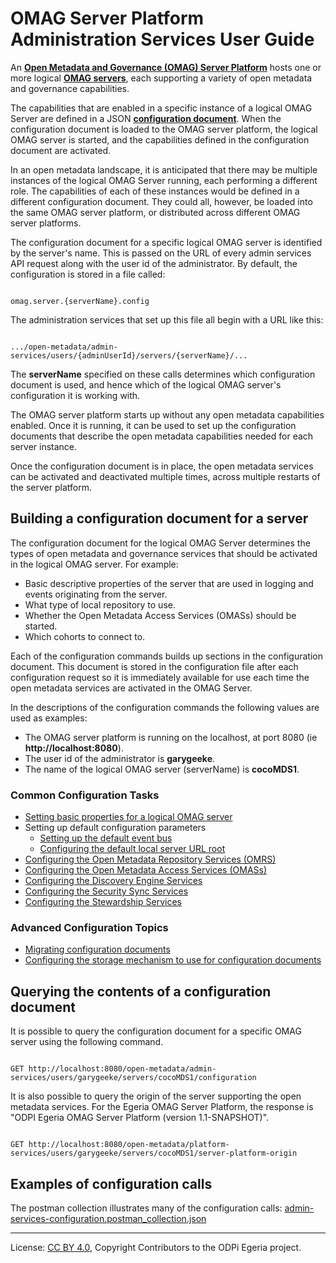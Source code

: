 <!-- SPDX-License-Identifier: CC-BY-4.0 -->
<!-- Copyright Contributors to the ODPi Egeria project. -->

# OMAG Server Platform Administration Services User Guide

An **[Open Metadata and Governance (OMAG) Server Platform](../../../../open-metadata-publication/website/omag-server)**
hosts one or more logical **[OMAG servers](../concepts/omag-server.md)**, each supporting a variety of open metadata
and governance capabilities.

The capabilities that are enabled in a specific instance of a logical OMAG Server
are defined in a JSON **[configuration document](../concepts/configuration-document.md)**.
When the configuration document is loaded to the OMAG server platform, the logical OMAG server
is started, and the capabilities defined in the configuration document are activated.

In an open metadata landscape, it is anticipated that there may be multiple
instances of the logical OMAG Server running, each performing a different role.
The capabilities of each of these instances would be defined in a different configuration document.
They could all, however, be loaded into the same OMAG server platform, or distributed across
different OMAG server platforms.

The configuration document for a specific logical OMAG server is identified by the server's name.
This is passed on the URL of every admin services API request along with the user
id of the administrator.  By default, the configuration is stored in a file called:

```

omag.server.{serverName}.config

```

The administration services that set up this file all begin with a URL like this:

```

.../open-metadata/admin-services/users/{adminUserId}/servers/{serverName}/...

```

The **serverName** specified on these calls determines which configuration
document is used, and hence which of the logical OMAG server's configuration it is working with.

The OMAG server platform starts up without any open metadata capabilities enabled.
Once it is running, it can be used to set up the configuration documents
that describe the open metadata capabilities needed for each server instance.

Once the configuration document is in place, the open metadata services
can be activated and deactivated multiple times, across multiple
restarts of the server platform.

## Building a configuration document for a server

The configuration document for the logical OMAG Server determines the types of open
metadata and governance services that should be activated in the logical OMAG server.
For example:

* Basic descriptive properties of the server that are used in logging and events
originating from the server.
* What type of local repository to use.
* Whether the Open Metadata Access Services (OMASs) should be started.
* Which cohorts to connect to.

Each of the configuration commands builds up sections in the configuration document.
This document is stored in the configuration file after each configuration request so
it is immediately available for use each time the open metadata services are activated
in the OMAG Server.

In the descriptions of the configuration commands the following values are used as examples:

* The OMAG server platform is running on the localhost, at port 8080 (ie **http://localhost:8080**).
* The user id of the administrator is **garygeeke**.
* The name of the logical OMAG server (serverName) is **cocoMDS1**.

### Common Configuration Tasks

* [Setting basic properties for a logical OMAG server](configuring-omag-server-basic-properties.md)
* Setting up default configuration parameters
   * [Setting up the default event bus](configuring-event-bus.md)
   * [Configuring the default local server URL root](configuring-local-server-url.md)
* [Configuring the Open Metadata Repository Services (OMRS)](configuring-the-repository-services.md)
* [Configuring the Open Metadata Access Services (OMASs)](configuring-the-access-services.md)
* [Configuring the Discovery Engine Services](configuring-the-discovery-engine-services.md)
* [Configuring the Security Sync Services](configuring-the-security-sync-services.md)
* [Configuring the Stewardship Services](configuring-the-stewardship-services.md)

### Advanced Configuration Topics

* [Migrating configuration documents](migrating-configuration-documents.md)
* [Configuring the storage mechanism to use for configuration documents](configuring-configuration-file-store.md)


## Querying the contents of a configuration document

It is possible to query the configuration document for a specific OMAG server using the following command.

```

GET http://localhost:8080/open-metadata/admin-services/users/garygeeke/servers/cocoMDS1/configuration

```

It is also possible to query the origin of the server supporting the open metadata services.
For the Egeria OMAG Server Platform, the response is "ODPI Egeria OMAG Server Platform (version 1.1-SNAPSHOT)".

```

GET http://localhost:8080/open-metadata/platform-services/users/garygeeke/servers/cocoMDS1/server-platform-origin

```

## Examples of configuration calls

The postman collection illustrates many of the configuration calls: 
[admin-services-configuration.postman_collection.json](../../admin-services-configuration.postman_collection.json)




----
License: [CC BY 4.0](https://creativecommons.org/licenses/by/4.0/),
Copyright Contributors to the ODPi Egeria project.